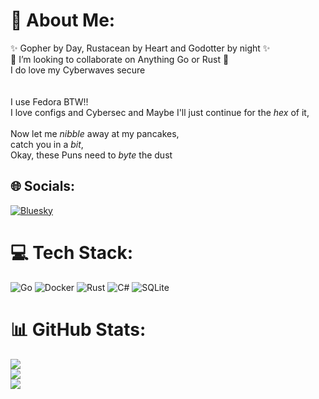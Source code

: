 # 💫 About Me:
✨ Gopher by Day, Rustacean by Heart and Godotter by night ✨<br>🤝 I’m looking to collaborate on Anything Go or Rust 🤝<br>I do love my Cyberwaves secure<br><br><br>I use Fedora BTW!!<br>I love configs and Cybersec and Maybe I'll just continue for the *hex* of it, <br><br>Now let me *nibble* away at my pancakes, <br>catch you in a *bit*, <br>Okay, these Puns need to *byte* the dust


## 🌐 Socials:
[![Bluesky](https://img.shields.io/badge/bluesky-0285FF?style=for-the-badge&logo=bluesky&logoColor=%23FFFFFF)](https://bsky.app/profile/pancaakeman.bsky.social‬) 

# 💻 Tech Stack:
![Go](https://img.shields.io/badge/go-%2300ADD8.svg?style=for-the-badge&logo=go&logoColor=white) ![Docker](https://img.shields.io/badge/docker-%230db7ed.svg?style=for-the-badge&logo=docker&logoColor=white) ![Rust](https://img.shields.io/badge/rust-%23000000.svg?style=for-the-badge&logo=rust&logoColor=white) ![C#](https://img.shields.io/badge/c%23-%23239120.svg?style=for-the-badge&logo=csharp&logoColor=white) ![SQLite](https://img.shields.io/badge/sqlite-%2307405e.svg?style=for-the-badge&logo=sqlite&logoColor=white)
# 📊 GitHub Stats:
![](https://github-readme-stats.vercel.app/api?username=Pancaakeman&theme=nord&hide_border=true&include_all_commits=true&count_private=true)<br/>
![](https://nirzak-streak-stats.vercel.app/?user=Pancaakeman&theme=nord&hide_border=true)<br/>
![](https://github-readme-stats.vercel.app/api/top-langs/?username=Pancaakeman&theme=nord&hide_border=true&include_all_commits=true&count_private=true&layout=compact)
